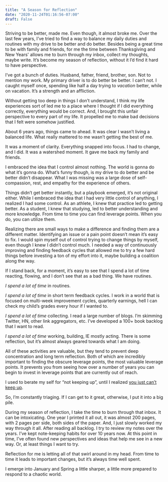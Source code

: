 ```yaml
---
title: "A Season for Reflection"
date: "2020-11-24T01:16:56-07:00"
draft: False
---
```


Striving to be better, made me. Even though, it almost broke me. Over the last few years, I’ve tried to find a way to balance my daily duties and routines with my drive to be better and do better. Besides being a great time to be with family and friends, for me the time between Thanksgiving and New Years' allows me to burn through my inbox, collect my thoughts, maybe write. It’s become my season of reflection, without it I’d find it hard to have perspective.
 
I’ve got a bunch of duties. Husband, father, friend, brother, son. Not to mention my work. My primary driver is to do better be better. I can’t not. I caught myself once, spending like half a day trying to *vacation* better, while on vacation. It’s a strength and an affliction.
 
Without getting too deep in things I don’t understand, I think my life experiences sort of led me to a place where I thought if I did everything correctly, everything would be correct. And, I brought this unfair perspective to every part of my life. It propelled me to make bad decisions that I felt were somehow justified.
 
About 6 years ago, things came to ahead. It was clear I wasn’t living a balanced life. What really mattered to me wasn’t getting the best of me.
 
It was a moment of clarity.  Everything snapped into focus. I had to change, and I did. It was a watershed moment. It gave me back my family and friends.
 
I embraced the idea that I control almost nothing. The world is gonna do what it’s gonna do. What’s funny though, is my drive to do better and be better didn’t disappear. What I was missing was a large dose of self-compassion, rest, and empathy for the experience of others.
 
Things didn’t get better instantly, but a playbook emerged, it’s not original either. While I embraced the idea that I had very little control of anything, I realized I had some control. As an athlete, I knew that practice led to getting better. As a student, I knew that studying, led to better understanding and more knowledge. From time to time you can find leverage points. When you do, you can utilize them.
 
Realizing there are small ways to make a difference and finding them are a different matter. Identifying an issue or a pain point doesn’t mean it’s easy to fix. I would spin myself out of control trying to change things by myself, even though I knew I didn’t control much. I needed a way of continuously improving and finding feedback cycles that allowed me to try a few hard things before investing a ton of my effort into it, maybe building a coalition along the way.
 
If I stand back, for a moment, it’s easy to see that I spend a lot of time reacting, flowing, and I don’t see that as a bad thing. We have routines.
 
*I spend a lot of time* in routines.
 
*I spend a lot of time* in short term feedback cycles. I work in a world that is focused on multi-week improvement cycles, quarterly earnings, hell I can check my child’s grades every hour if I wanted to.
 
*I spend a lot of time* collecting. I read a large number of blogs. I’m skimming Twitter, HN, other link aggregators, etc. I’ve developed a 100+ book backlog that I want to read.
 
*I spend a lot of time* working, building, IE mostly acting. There is some reflection, but it’s almost always geared towards what I am doing.
 
All of these activities are valuable, but they tend to prevent deep concentration and long term reflection. Both of which are incredibly important to finding the obscure leverage points, the most valuable leverage points. It prevents you from seeing how over a number of years you can begin to invest in leverage points that are currently out of reach.


I used to berate my self for “not keeping up”, until I realized [you just can’t keep up](https://rumproarious.com/2013/01/29/be-guilt-free/).

So, I’m constantly triaging. If I can get to it great, otherwise, I put it into a big pile.
 
During my season of reflection, I take the time to burn through that inbox. It can be intoxicating. One year I printed it all out, it was almost 200 pages, with 2 pages per side, both sides of the paper. And, I just slowly worked my way through it all. After reading all backlog. I try to review my notes over the years. I’ve kept note-keeping habits for over 10 years now. At this point in time, I’ve often found new perspectives and ideas that help me see in a new way. Or, at least things I want to try.
 
Reflection for me is letting all of that swirl around in my head. From time to time it leads to important changes, but it’s always time well spent.
 
I emerge into January and Spring a little sharper, a little more prepared to respond to a chaotic world.
